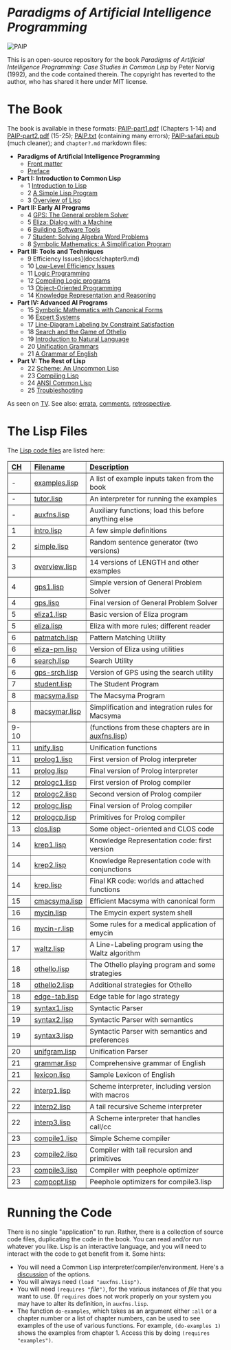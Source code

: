 
# *Paradigms of Artificial Intelligence Programming* 

![PAIP](https://norvig.com/paip-cover.gif)

This is an open-source repository for the book *Paradigms of Artificial
Intelligence Programming: Case Studies in Common Lisp* by Peter Norvig (1992), and the code contained therein.  The copyright has reverted to the author, who has shared it here under MIT license.

# The Book

The book is available in these formats:  [PAIP-part1.pdf](https://github.com/norvig/paip-lisp/blob/master/PAIP-part1.pdf) (Chapters 1-14) and [PAIP-part2.pdf](https://github.com/norvig/paip-lisp/blob/master/PAIP-part2.pdf) (15-25);
[PAIP.txt](https://github.com/norvig/paip-lisp/blob/master/PAIP.txt) (containing many errors);
[PAIP-safari.epub](https://github.com/norvig/paip-lisp/blob/master/PAIP-safari.epub) (much cleaner); and `chapter?.md` markdown files:

- **Paradigms of Artificial Intelligence Programming**
  * [Front matter](docs/frontmatter.md)
  * [Preface](docs/preface.md)
- **Part I:  Introduction to Common Lisp**
  * 1  [Introduction to Lisp](docs/chapter1.md)
  * 2  [A Simple Lisp Program](docs/chapter2.md)
  * 3 [Overview of Lisp](docs/chapter3.md)
- **Part II: Early AI Programs**
  * 4  [GPS:  The General problem Solver](docs/chapter4.md)
  * 5  [Eliza:  Dialog with a Machine](docs/chapter5.md)
  * 6  [Building Software Tools](docs/chapter6.md)
  * 7 [Student:  Solving Algebra Word Problems](docs/chapter7.md)
  * 8 [Symbolic Mathematics:  A Simplification Program](docs/chapter8.md)
- **Part III:  Tools and Techniques**
  * 9  Efficiency Issues](docs/chapter9.md)
  * 10  [Low-Level Efficiency Issues](docs/chapter10.md)
  * 11  [Logic Programming](docs/chapter11.md)
  * 12  [Compiling Logic programs](docs/chapter12.md)
  * 13  [Object-Oriented Programming](docs/chapter13.md)
  * 14  [Knowledge Representation and Reasoning](docs/chapter14.md)
- **Part IV:  Advanced AI Programs**
  * 15  [Symbolic Mathematics with Canonical Forms](docs/chapter15.md)
  * 16  [Expert Systems](docs/chapter16.md)
  * 17  [Line-Diagram Labeling by Constraint Satisfaction](docs/chapter17.md)
  * 18  [Search and the Game of Othello](docs/chapter18.md)
  * 19  [Introduction to Natural Language](docs/chapter19.md)
  * 20  [Unification Grammars](docs/chapter20.md)
  * 21  [A Grammar of English](docs/chapter21.md)
- **Part V:  The Rest of Lisp**
  * 22  [Scheme:  An Uncommon Lisp](docs/chapter22.md)
  * 23  [Compiling Lisp](docs/chapter23.md)
  * 24  [ANSI Common Lisp](docs/chapter24.md)
  * 25  [Troubleshooting](docs/chapter25.md)
  
As seen on [TV](https://norvig.com/paip-tv.html). See also: [errata](https://norvig.com/paip-errata.html), [comments](https://norvig.com/paip-comments.html),  [retrospective](https://norvig.com/Lisp-retro.html).

# The Lisp Files

The [Lisp code files](https://github.com/norvig/paip-lisp/tree/master/lisp) are listed here:

<p>
<table border=1>
<tr><td><b><u>CH</u></b> <td><b><u>Filename</u></b><td> <b><u>Description</u></b>
<tr><td>-  <td><a href="lisp/examples.lisp">examples.lisp</a><td>	A list of example inputs taken from the book
<tr><td>-  <td><a href="lisp/tutor.lisp">tutor.lisp</a><td>		An interpreter for running the examples
<tr><td>-  <td><a href="lisp/auxfns.lisp">auxfns.lisp</a><td>		Auxiliary functions; load this before anything else
<tr><td>1  <td><a href="lisp/intro.lisp">intro.lisp</a><td>		A few simple definitions
<tr><td>2  <td><a href="lisp/simple.lisp">simple.lisp</a><td>		Random sentence generator (two versions)
<tr><td>3  <td><a href="lisp/overview.lisp">overview.lisp</a><td>	14 versions of LENGTH and other examples
<tr><td>4  <td><a href="lisp/gps1.lisp">gps1.lisp</a><td>		Simple version of General Problem Solver
<tr><td>4  <td><a href="lisp/gps.lisp">gps.lisp</a><td>		Final version of General Problem Solver
<tr><td>5  <td><a href="lisp/eliza1.lisp">eliza1.lisp</a><td>		Basic version of Eliza program
<tr><td>5  <td><a href="lisp/eliza.lisp">eliza.lisp</a><td>		Eliza with more rules; different reader
<tr><td>6  <td><a href="lisp/patmatch.lisp">patmatch.lisp</a><td>	Pattern Matching Utility
<tr><td>6  <td><a href="lisp/eliza-pm.lisp">eliza-pm.lisp</a><td>	Version of Eliza using utilities
<tr><td>6  <td><a href="lisp/search.lisp">search.lisp</a><td>		Search Utility
<tr><td>6  <td><a href="lisp/gps-srch.lisp">gps-srch.lisp</a><td>	Version of GPS using the search utility 
<tr><td>7  <td><a href="lisp/student.lisp">student.lisp</a><td>		The Student Program
<tr><td>8  <td><a href="lisp/macsyma.lisp">macsyma.lisp</a><td>		The Macsyma Program
<tr><td>8  <td><a href="lisp/macsymar.lisp">macsymar.lisp</a><td>	Simplification and integration rules for Macsyma
<tr><td>9-10	<td> &nbsp; <td>		(functions from these chapters are in <a href="auxfns.lisp">auxfns.lisp</a>)
<tr><td>11 <td><a href="lisp/unify.lisp">unify.lisp</a><td>		Unification functions
<tr><td>11 <td><a href="lisp/prolog1.lisp">prolog1.lisp</a><td>		First version of Prolog interpreter
<tr><td>11 <td><a href="lisp/prolog.lisp">prolog.lisp</a><td>		Final version of Prolog interpreter
<tr><td>12 <td><a href="lisp/prologc1.lisp">prologc1.lisp</a><td>	First version of Prolog compiler
<tr><td>12 <td><a href="lisp/prologc2.lisp">prologc2.lisp</a><td>	Second version of Prolog compiler
<tr><td>12 <td><a href="lisp/prologc.lisp">prologc.lisp</a><td>		Final version of Prolog compiler
<tr><td>12 <td><a href="lisp/prologcp.lisp">prologcp.lisp</a><td>	Primitives for Prolog compiler
<tr><td>13 <td><a href="lisp/clos.lisp">clos.lisp</a><td>		Some object-oriented and CLOS code
<tr><td>14 <td><a href="lisp/krep1.lisp">krep1.lisp</a><td>		Knowledge Representation code: first version 
<tr><td>14 <td><a href="lisp/krep2.lisp">krep2.lisp</a><td>		Knowledge Representation code with conjunctions
<tr><td>14 <td><a href="lisp/krep.lisp">krep.lisp</a><td>		Final KR code: worlds and attached functions
<tr><td>15 <td><a href="lisp/cmacsyma.lisp">cmacsyma.lisp</a><td>	Efficient Macsyma with canonical form
<tr><td>16 <td><a href="lisp/mycin.lisp">mycin.lisp</a><td>		The Emycin expert system shell
<tr><td>16 <td><a href="lisp/mycin-r.lisp">mycin-r.lisp</a><td>		Some rules for a medical application of emycin
<tr><td>17 <td><a href="lisp/waltz.lisp">waltz.lisp</a><td>		A Line-Labeling program using the Waltz algorithm
<tr><td>18 <td><a href="lisp/othello.lisp">othello.lisp</a><td>		The Othello playing program and some strategies
<tr><td>18 <td><a href="lisp/othello2.lisp">othello2.lisp</a><td>	Additional strategies for Othello
<tr><td>18 <td><a href="lisp/edge-tab.lisp">edge-tab.lisp</a><td>	Edge table for Iago strategy
<tr><td>19 <td><a href="lisp/syntax1.lisp">syntax1.lisp</a><td>		Syntactic Parser
<tr><td>19 <td><a href="lisp/syntax2.lisp">syntax2.lisp</a><td>		Syntactic Parser with semantics
<tr><td>19 <td><a href="lisp/syntax3.lisp">syntax3.lisp</a><td>		Syntactic Parser with semantics and preferences
<tr><td>20 <td><a href="lisp/unifgram.lisp">unifgram.lisp</a><td>	Unification Parser
<tr><td>21 <td><a href="lisp/grammar.lisp">grammar.lisp</a><td>		Comprehensive grammar of English
<tr><td>21 <td><a href="lisp/lexicon.lisp">lexicon.lisp</a><td>		Sample Lexicon of English
<tr><td>22 <td><a href="lisp/interp1.lisp">interp1.lisp</a><td>		Scheme interpreter, including version with macros
<tr><td>22 <td><a href="lisp/interp2.lisp">interp2.lisp</a><td>		A tail recursive Scheme interpreter
<tr><td>22 <td><a href="lisp/interp3.lisp">interp3.lisp</a><td>		A Scheme interpreter that handles call/cc
<tr><td>23 <td><a href="lisp/compile1.lisp">compile1.lisp</a><td>	Simple Scheme compiler
<tr><td>23 <td><a href="lisp/compile2.lisp">compile2.lisp</a><td>	Compiler with tail recursion and primitives
<tr><td>23 <td><a href="lisp/compile3.lisp">compile3.lisp</a><td>	Compiler with peephole optimizer
<tr><td>23 <td><a href="lisp/compopt.lisp">compopt.lisp</a><td>		Peephole optimizers for compile3.lisp
</table>

      

# Running the Code

There is no single "application" to run. Rather, there is a collection of source code files,
duplicating the code in the book. You can read and/or run whatever you like. Lisp is an interactive language,
and you will need to interact with the code to get benefit from it. Some hints:

* You will need a Common Lisp interpreter/compiler/environment. Here's a [discussion](https://www.reddit.com/r/lisp/comments/752wxe/what_is_the_best_common_lisp_interpreter_out_there/) of the options.
* You will always need `(load "auxfns.lisp")`.
* You will need `(requires "`*file*`")`, for the various
instances of *file* that you want to use. (If `requires` does not work properly on
your system you may have to alter its definition, in 
`auxfns.lisp`.  
* The function `do-examples`, which takes as an argument either `:all`
or a chapter number or a list of chapter numbers, can be used to see examples
of the use of various functions.  For example, `(do-examples 1)` shows
the examples from chapter 1. Access this by doing `(requires "examples")`.




      
